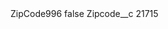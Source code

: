 <?xml version="1.0" encoding="UTF-8"?>
<CustomMetadata xmlns="http://soap.sforce.com/2006/04/metadata" xmlns:xsi="http://www.w3.org/2001/XMLSchema-instance" xmlns:xsd="http://www.w3.org/2001/XMLSchema">
    <label>ZipCode996</label>
    <protected>false</protected>
    <values>
        <field>Zipcode__c</field>
        <value xsi:type="xsd:string">21715</value>
    </values>
</CustomMetadata>
